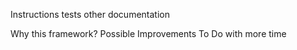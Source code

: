 Instructions
tests
other documentation


Why this framework?
Possible Improvements
To Do with more time

